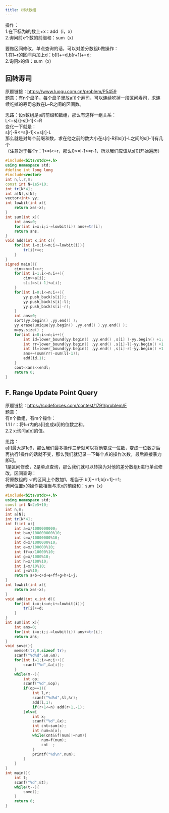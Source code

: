 ```yaml
---
title: 树状数组
---
```


操作：  
1.在下标为i的数上+x：add（i，x）  
2.询问前x个数的前缀和：sum（x）  

要做区间修改，单点查询的话，可以对差分数组b做操作：  
1.在l~r的区间内加上d：b[l]+=d,b[r+1]+=d;  
2.询问x的值：sum（x）  

## 回转寿司
原题链接：https://www.luogu.com.cn/problem/P5459  
题意：有n个盘子，每个盘子里放a[i]个寿司，可以连续吃掉一段区间寿司，求连续吃掉的寿司总数在L~R之间的区间数。  

思路：设s数组是a的前缀和数组，那么有这样一组关系：  
L<=s[r]-s[l-1]<=R  
变化一下就是：  
s[r]-R<=s[l-1]<=s[r]-L  
那么就是对每个前缀和数，求在他之前的数大小在s[r]-R和s[r]-L之间的s[l-1]有几个  
（注意对于每个r：1<=l<=r，那么0<=l-1<=r-1，所以我们应该从s[0]开始遍历）  
```cpp
#include<bits/stdc++.h>
using namespace std;
#define int long long
#include<vector>
int n,l,r,m;
const int N=1e5+10;
int tr[N*4];
int a[N],s[N];
vector<int> yy;
int lowbit(int x){
	return x&(-x);
}
int sum(int x){
	int ans=0;
	for(int i=x;i;i-=lowbit(i)) ans+=tr[i];
	return ans;
}
void add(int x,int c){
	for(int i=x;i<=m;i+=lowbit(i)){
		tr[i]+=c;
	}
}
signed main(){
	cin>>n>>l>>r;
	for(int i=1;i<=n;i++){
		cin>>a[i];
		s[i]=s[i-1]+a[i];
	}
	for(int i=0;i<=n;i++){
		yy.push_back(s[i]);
		yy.push_back(s[i]-l);
		yy.push_back(s[i]-r);   
	}
	int ans=0;
	sort(yy.begin() ,yy.end() );
	yy.erase(unique(yy.begin() ,yy.end() ),yy.end() );
	m=yy.size() ;
	for(int i=0;i<=n;i++){
		int id=lower_bound(yy.begin() ,yy.end() ,s[i] )-yy.begin() +1;
		int rr=lower_bound(yy.begin() ,yy.end() ,s[i]-l)-yy.begin() +1;
		int ll=lower_bound(yy.begin() ,yy.end() ,s[i]-r)-yy.begin() +1;
		ans+=(sum(rr)-sum(ll-1));
		add(id,1);
	}
	cout<<ans<<endl;
	return 0;
}
```




## F. Range Update Point Query
原题链接：https://codeforces.com/contest/1791/problem/F  
题意：  
有n个数组，有m个操作：  
1.1 l r：将l~r内的a[i]变成a[i]的位数之和。  
2.2 x:询问a[x]的值。  

思路：  
a[i]最大是1e9，那么我们最多操作三步就可以将他变成一位数，变成一位数之后再执行1操作的话就不变，那么我们就记录一下每个点的操作次数，最后直接暴力即可。  
1是区间修改，2是单点查询，那么我们就可以转换为对他的差分数组b进行单点修改，区间查询：  
将原数组的l~r的区间上个数加1，相当于:b[l]+=1;b[r+1]-=1;  
询问位置x的操作数相当与求x的前缀和：sum（x）  

```cpp
#include<bits/stdc++.h>
using namespace std;
const int N=2e5+10;
int n,m;
int a[N];
int tr[N*4];
int f(int x){
	int a=x/1000000000;
	int b=x/100000000%10;
	int c=x/10000000%10;
	int d=x/1000000%10;
	int e=x/100000%10;
	int ff=x/10000%10;
	int g=x/1000%10;
	int h=x/100%10;
	int i=x/10%10;
	int j=x%10;
	return a+b+c+d+e+ff+g+h+i+j;
}
int lowbit(int x){
	return x&(-x);
}
void add(int x,int d){
	for(int i=x;i<=n;i+=lowbit(i)){
		tr[i]+=d;
	}
}
int sum(int x){
	int ans=0;
	for(int i=x;i;i-=lowbit(i)) ans+=tr[i];
	return ans;
}
void sove(){
	memset(tr,0,sizeof tr);
	scanf("%d%d",&n,&m);
	for(int i=1;i<=n;i++){
		scanf("%d",&a[i]);
	}
	while(m--){
		int op;
		scanf("%d",&op);
		if(op==1){
			int l,r;
			scanf("%d%d",&l,&r);
			add(l,1);
			if(r+1<=n) add(r+1,-1);
		}else{
			int x;
			scanf("%d",&x);
			int cnt=sum(x);
			int num=a[x];
			while(cnt&&f(num)!=num){
				num=f(num);
				cnt--;
			}
			printf("%d\n",num);
		}
	}
}
int main(){
	int t;
	scanf("%d",&t);
	while(t--){
		sove();
	}
	return 0;
}

```






